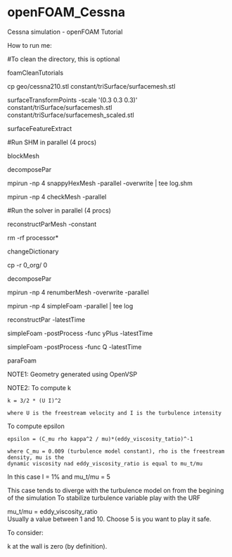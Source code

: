 # openFOAM_Cessna
Cessna simulation - openFOAM Tutorial



How to run me:



#To clean the directory, this is optional

foamCleanTutorials

cp geo/cessna210.stl constant/triSurface/surfacemesh.stl

surfaceTransformPoints -scale '(0.3 0.3 0.3)' constant/triSurface/surfacemesh.stl constant/triSurface/surfacemesh_scaled.stl

surfaceFeatureExtract



#Run SHM in parallel (4 procs)

blockMesh

decomposePar

mpirun -np 4 snappyHexMesh -parallel -overwrite | tee log.shm

mpirun -np 4 checkMesh -parallel



#Run the solver in parallel (4 procs)

reconstructParMesh -constant

rm -rf processor*

changeDictionary 

cp -r 0_org/ 0

decomposePar

mpirun -np 4 renumberMesh -overwrite -parallel

mpirun -np 4 simpleFoam -parallel | tee log

reconstructPar -latestTime

simpleFoam -postProcess -func yPlus -latestTime

simpleFoam -postProcess -func Q -latestTime

paraFoam 





NOTE1:
Geometry generated using OpenVSP


NOTE2:
To compute k

    k = 3/2 * (U I)^2

    where U is the freestream velocity and I is the turbulence intensity


To compute epsilon

    epsilon = (C_mu rho kappa^2 / mu)*(eddy_viscosity_tatio)^-1

    where C_mu = 0.009 (turbulence model constant), rho is the freestream density, mu is the
    dynamic viscosity nad eddy_viscosity_ratio is equal to mu_t/mu

In this case I = 1% and mu_t/mu = 5

This case tends to diverge with the turbulence model on from the begining of the simulation
To stabilize turbulence variable play with the URF


mu_t/mu = eddy_viscosity_ratio	
Usually a value between 1 and 10.  Choose 5 is you want to play it safe.

To consider: 

k at the wall is zero (by definition).
